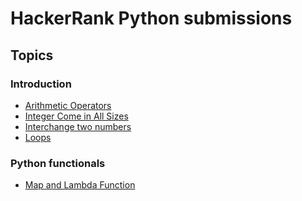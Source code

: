 # HackerRank Python submissions
## Topics

### Introduction

- [Arithmetic Operators](introduction/arithmetic_operators.py)
- [Integer Come in All Sizes](introduction/integers_come_in_all_sizes.py)
- [Interchange two numbers](introduction/interchange_two_numbers.py)
- [Loops](introduction/loops.py)

### Python functionals

- [Map and Lambda Function]()
